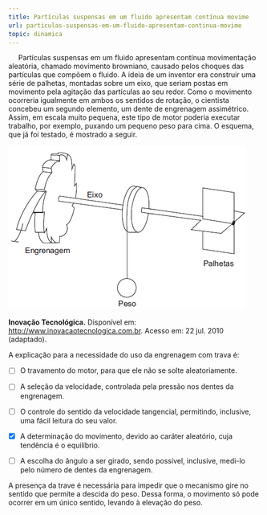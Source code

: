 ```yaml
---
title: Partículas suspensas em um fluido apresentam contínua movime
url: particulas-suspensas-em-um-fluido-apresentam-continua-movime
topic: dinamica
---
```



     Partículas suspensas em um fluido apresentam contínua movimentação aleatória, chamado movimento browniano, causado pelos choques das partículas que compõem o fluido. A ideia de um inventor era construir uma série de palhetas, montadas sobre um eixo, que seriam postas em movimento pela agitação das partículas ao seu redor. Como o movimento ocorreria igualmente em ambos os sentidos de rotação, o cientista concebeu um segundo elemento, um dente de engrenagem assimétrico. Assim, em escala muito pequena, este tipo de motor poderia executar trabalho, por exemplo, puxando um pequeno peso para cima. O esquema, que já foi testado, é mostrado a seguir.

![](4534b0e9-e010-1271-1625-272de62755c6.png)

**Inovação Tecnológica.** Disponível em: http://www.inovacaotecnologica.com.br. Acesso em: 22 jul. 2010 (adaptado).

A explicação para a necessidade do uso da engrenagem com trava é:



- [ ] O travamento do motor, para que ele não se solte aleatoriamente.
- [ ] A seleção da velocidade, controlada pela pressão nos dentes da engrenagem.
- [ ] O controle do sentido da velocidade tangencial, permitindo, inclusive, uma fácil leitura do seu valor.
- [x] A determinação do movimento, devido ao caráter aleatório, cuja tendência é o equilíbrio.
- [ ] A escolha do ângulo a ser girado, sendo possível, inclusive, medi-lo pelo número de dentes da engrenagem.


A presença da trave é necessária para impedir que o mecanismo gire no sentido que permite a descida do peso. Dessa forma, o movimento só pode ocorrer em um único sentido, levando à elevação do peso.
